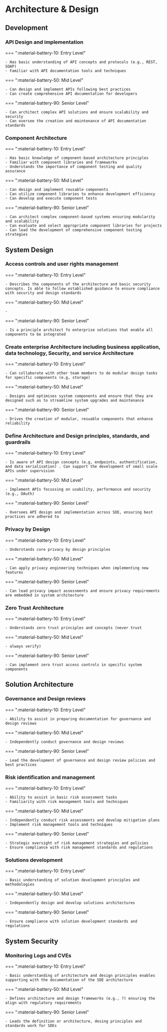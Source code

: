 # Architecture & Design

## Development



### API Design and implementation

=== ":material-battery-10: Entry Level"

    - Has basic understanding of API concepts and protocols (e.g., REST, SOAP)
    - Familiar with API documentation tools and techniques

=== ":material-battery-50: Mid Level"

    - Can design and implement APIs following best practices
    - Can create comprehensive API documentation for developers

=== ":material-battery-90: Senior Level"

    - Can architect complex API solutions and ensure scalability and security
    - Can oversee the creation and maintenance of API documentation standards



### Component Architecture

=== ":material-battery-10: Entry Level"

    - Has basic knowledge of component-based architecture principles
    - Familiar with component libraries and frameworks
    - Understands the importance of component testing and quality assurance

=== ":material-battery-50: Mid Level"

    - Can design and implement reusable components
    - Can utilize component libraries to enhance development efficiency
    - Can develop and execute component tests

=== ":material-battery-90: Senior Level"

    - Can architect complex component-based systems ensuring modularity and scalability
    - Can evaluate and select appropriate component libraries for projects
    - Can lead the development of comprehensive component testing strategies

## System Design



### Access controls and user rights management

=== ":material-battery-10: Entry Level"

    - Describes the components of the architecture and basic security concepts. Is able to follow established guidance to ensure compliance with security and design standards

=== ":material-battery-50: Mid Level"

    -

=== ":material-battery-90: Senior Level"

    - Is a principle architect fo enterprise solutions that enable all components to be integrated



### Create enterprise Architecture including business application, data technology, Security, and service Architecture

=== ":material-battery-10: Entry Level"

    - Can collaborate with other team members to do modular design tasks for specific components (e.g, storage)

=== ":material-battery-50: Mid Level"

    - Designs and optimises system components and ensure that they are designed such as to streamline system upgrades and maintenance

=== ":material-battery-90: Senior Level"

    - Drives the creation of modular, resuable components that enhance reliability



### Define Architecture and Design principles, standards, and guardrails

=== ":material-battery-10: Entry Level"

    - Is aware of API design concepts (e.g, endpoints, authentification, and data serialisation) . Can support the development of small scale APIs under supervision

=== ":material-battery-50: Mid Level"

    - Implement APIs focussing on usability, performance and security (e.g., OAuth)

=== ":material-battery-90: Senior Level"

    - Oversees API design and implementation across SDE, ensuring best practices are adhered to



### Privacy by Design

=== ":material-battery-10: Entry Level"

    - Understands core privacy by design principles

=== ":material-battery-50: Mid Level"

    - Can apply privacy engineering techniques when implementing new features

=== ":material-battery-90: Senior Level"

    - Can lead privacy impact assessments and ensure privacy requirements are embedded in system architecture



### Zero Trust Architecture

=== ":material-battery-10: Entry Level"

    - Understands zero trust principles and concepts (never trust

=== ":material-battery-50: Mid Level"

    - always verify)

=== ":material-battery-90: Senior Level"

    - Can implement zero trust access controls in specific system components

## Solution Architecture



### Governance and Design reviews

=== ":material-battery-10: Entry Level"

    - Ability to assist in preparing documentation for governance and design reviews

=== ":material-battery-50: Mid Level"

    - Independently conduct governance and design reviews

=== ":material-battery-90: Senior Level"

    - Lead the development of governance and design review policies and best practices



### Risk identification and management

=== ":material-battery-10: Entry Level"

    - Ability to assist in basic risk assessment tasks
    - Familiarity with risk management tools and techniques

=== ":material-battery-50: Mid Level"

    - Independently conduct risk assessments and develop mitigation plans
    - Implement risk management tools and techniques

=== ":material-battery-90: Senior Level"

    - Strategic oversight of risk management strategies and policies
    - Ensure compliance with risk management standards and regulations



### Solutions development

=== ":material-battery-10: Entry Level"

    - Basic understanding of solution development principles and methodologies

=== ":material-battery-50: Mid Level"

    - Independently design and develop solutions architectures

=== ":material-battery-90: Senior Level"

    - Ensure compliance with solution development standards and regulations

## System Security



### Monitoring Logs and CVEs

=== ":material-battery-10: Entry Level"

    - Basic understanding of architecture and design principles enables supporting with the documentation of the SDE architecture

=== ":material-battery-50: Mid Level"

    - Defines architecture and design frameworks (e.g., ?) ensuring the align with regulatory requirements

=== ":material-battery-90: Senior Level"

    - Leads the definition or architecture, desing principles and standards work for SDEs
